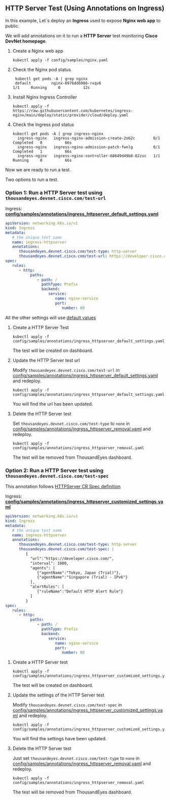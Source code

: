 ## HTTP Server Test (Using Annotations on Ingress)

In this example, Let`s deploy an **Ingress** used to expose **Nginx web app** to public.

We will add annotations on it to run a **HTTP Server** test monitoring **Cisco DevNet homepage**.

1. Create a Nginx web app
   ```
   kubectl apply -f config/samples/nginx.yaml
   ```
2. Check the Nginx pod status
   ```
    kubectl get pods -A | grep nginx
    default         nginx-6976ddb986-rxqv6                          1/1     Running     0          12s
   ```
3. Install Nginx Ingress Controller
   ```
   kubectl apply -f https://raw.githubusercontent.com/kubernetes/ingress-nginx/main/deploy/static/provider/cloud/deploy.yaml
   ```
4. Check the Ingress pod status
   ```
   kubectl get pods -A | grep ingress-nginx
     ingress-nginx   ingress-nginx-admission-create-2n62c        0/1     Completed   0          66s
     ingress-nginx   ingress-nginx-admission-patch-fwnlg         0/1     Completed   1          66s
     ingress-nginx   ingress-nginx-controller-68649d49b8-62zvc   1/1     Running     0          66s
   ```

Now we are ready to run a test.

Two options to run a test.

### Option 1: Run a HTTP Server test using `thousandeyes.devnet.cisco.com/test-url`

Ingress: [**config/samples/annotations/ingress_httpserver_default_settings.yaml**](../config/samples/annotations/ingress_httpserver_default_settings.yaml)
```yaml
apiVersion: networking.k8s.io/v1
kind: Ingress
metadata:
   # the unique test name
   name: ingress-httpserver
   annotations:
      thousandeyes.devnet.cisco.com/test-type: http-server
      thousandeyes.devnet.cisco.com/test-url: https://developer.cisco.com/
spec:
   rules:
      - http:
           paths:
              - path: /
                pathType: Prefix
                backend:
                   service:
                      name: nginx-service
                      port:
                         number: 80
```
All the other settings will use [default values](http_server_cr.md#the-test-settings-specified-in-spec-are-defined-below)

1. Create a HTTP Server Test
   ```
   kubectl apply -f config/samples/annotations/ingress_httpserver_default_settings.yaml
   ```
   The test will be created on dashboard.

2. Update the HTTP Server test url

   Modify `thousandeyes.devnet.cisco.com/test-url` in [config/samples/annotations/ingress_httpserver_default_settings.yaml](../config/samples/annotations/ingress_httpserver_default_settings.yaml#L10) and redeploy.
   ```
   kubectl apply -f config/samples/annotations/ingress_httpserver_default_settings.yaml 
   ```   
   You will find the url has been updated.

3. Delete the HTTP Server test

   Set `thousandeyes.devnet.cisco.com/test-type` to `none` in [config/samples/annotations/ingress_httpserver_removal.yaml](../config/samples/annotations/ingress_httpserver_removal.yaml#L8) and redeploy.
   ```
   kubectl apply -f config/samples/annotations/ingress_httpserver_removal.yaml
   ```
   The test will be removed from ThousandEyes dashboard.

### Option 2: Run a HTTP Server test using `thousandeyes.devnet.cisco.com/test-spec`

This annotation follows [HTTPServer CR Spec definition](./http_server_cr.md#the-test-settings-specified-in-spec-are-defined-below)

Ingress: [**config/samples/annotations/ingress_httpserver_customized_settings.yaml**](../config/samples/annotations/ingress_httpserver_customized_settings.yaml)
```yaml
apiVersion: networking.k8s.io/v1
kind: Ingress
metadata:
   # the unique test name
   name: ingress-httpserver
   annotations:
      thousandeyes.devnet.cisco.com/test-type: http-server
      thousandeyes.devnet.cisco.com/test-spec: |
         {
           "url":"https://developer.cisco.com/",
           "interval": 1800,
           "agents": [
              {"agentName":"Tokyo, Japan (Trial)"},
              {"agentName":"Singapore (Trial) - IPv6"}
           ],
           "alertRules": [
              {"ruleName":"Default HTTP Alert Rule"}
           ]
         }
spec:
   rules:
      - http:
           paths:
              - path: /
                pathType: Prefix
                backend:
                   service:
                      name: nginx-service
                      port:
                         number: 80
```
1. Create a HTTP Server test
   ```
   kubectl apply -f config/samples/annotations/ingress_httpserver_customized_settings.yaml
   ```
   The test will be created on dashboard.

2. Update the settings of the HTTP Server test

   Modify `thousandeyes.devnet.cisco.com/test-spec` in [config/samples/annotations/ingress_httpserver_customized_settings.yaml](../config/samples/annotations/ingress_httpserver_customized_settings.yaml#L8) and redeploy.
   ```
   kubectl apply -f config/samples/annotations/ingress_httpserver_customized_settings.yaml
   ```
   You will find the settings have been updated.

3. Delete the HTTP Server test
   
   Just set `thousandeyes.devnet.cisco.com/test-type` to `none` in [config/samples/annotations/ingress_httpserver_removal.yaml](../config/samples/annotations/ingress_httpserver_removal.yaml#L8) and redeploy.
   ```
   kubectl apply -f config/samples/annotations/ingress_httpserver_removal.yaml
   ```
   The test will be removed from ThousandEyes dashboard.


   









